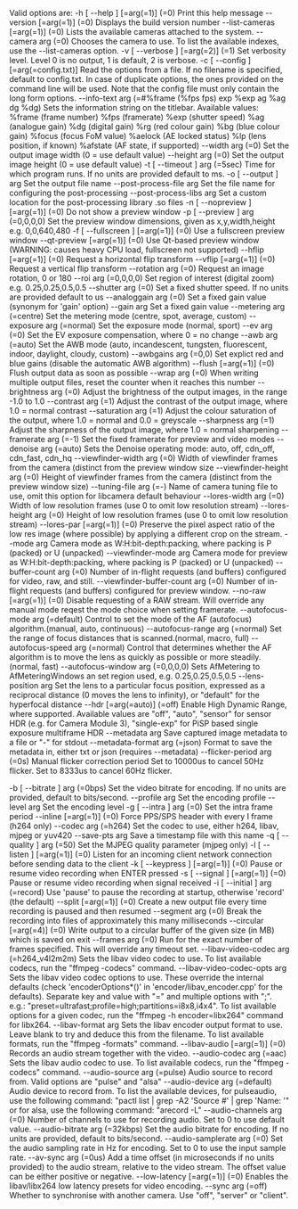 Valid options are:
  -h [ --help ] [=arg(=1)] (=0)         Print this help message
  --version [=arg(=1)] (=0)             Displays the build version number
  --list-cameras [=arg(=1)] (=0)        Lists the available cameras attached to the system.
  --camera arg (=0)                     Chooses the camera to use. To list the available indexes, use the 
                                        --list-cameras option.
  -v [ --verbose ] [=arg(=2)] (=1)      Set verbosity level. Level 0 is no output, 1 is default, 2 is verbose.
  -c [ --config ] [=arg(=config.txt)]   Read the options from a file. If no filename is specified, default to 
                                        config.txt. In case of duplicate options, the ones provided on the command line
                                        will be used. Note that the config file must only contain the long form 
                                        options.
  --info-text arg (=#%frame (%fps fps) exp %exp ag %ag dg %dg)
                                        Sets the information string on the titlebar. Available values:
                                        %frame (frame number)
                                        %fps (framerate)
                                        %exp (shutter speed)
                                        %ag (analogue gain)
                                        %dg (digital gain)
                                        %rg (red colour gain)
                                        %bg (blue colour gain)
                                        %focus (focus FoM value)
                                        %aelock (AE locked status)
                                        %lp (lens position, if known)
                                        %afstate (AF state, if supported)
  --width arg (=0)                      Set the output image width (0 = use default value)
  --height arg (=0)                     Set the output image height (0 = use default value)
  -t [ --timeout ] arg (=5sec)          Time for which program runs. If no units are provided default to ms.
  -o [ --output ] arg                   Set the output file name
  --post-process-file arg               Set the file name for configuring the post-processing
  --post-process-libs arg               Set a custom location for the post-processing library .so files
  -n [ --nopreview ] [=arg(=1)] (=0)    Do not show a preview window
  -p [ --preview ] arg (=0,0,0,0)       Set the preview window dimensions, given as x,y,width,height e.g. 0,0,640,480
  -f [ --fullscreen ] [=arg(=1)] (=0)   Use a fullscreen preview window
  --qt-preview [=arg(=1)] (=0)          Use Qt-based preview window (WARNING: causes heavy CPU load, fullscreen not 
                                        supported)
  --hflip [=arg(=1)] (=0)               Request a horizontal flip transform
  --vflip [=arg(=1)] (=0)               Request a vertical flip transform
  --rotation arg (=0)                   Request an image rotation, 0 or 180
  --roi arg (=0,0,0,0)                  Set region of interest (digital zoom) e.g. 0.25,0.25,0.5,0.5
  --shutter arg (=0)                    Set a fixed shutter speed. If no units are provided default to us
  --analoggain arg (=0)                 Set a fixed gain value (synonym for 'gain' option)
  --gain arg                            Set a fixed gain value
  --metering arg (=centre)              Set the metering mode (centre, spot, average, custom)
  --exposure arg (=normal)              Set the exposure mode (normal, sport)
  --ev arg (=0)                         Set the EV exposure compensation, where 0 = no change
  --awb arg (=auto)                     Set the AWB mode (auto, incandescent, tungsten, fluorescent, indoor, daylight, 
                                        cloudy, custom)
  --awbgains arg (=0,0)                 Set explict red and blue gains (disable the automatic AWB algorithm)
  --flush [=arg(=1)] (=0)               Flush output data as soon as possible
  --wrap arg (=0)                       When writing multiple output files, reset the counter when it reaches this 
                                        number
  --brightness arg (=0)                 Adjust the brightness of the output images, in the range -1.0 to 1.0
  --contrast arg (=1)                   Adjust the contrast of the output image, where 1.0 = normal contrast
  --saturation arg (=1)                 Adjust the colour saturation of the output, where 1.0 = normal and 0.0 = 
                                        greyscale
  --sharpness arg (=1)                  Adjust the sharpness of the output image, where 1.0 = normal sharpening
  --framerate arg (=-1)                 Set the fixed framerate for preview and video modes
  --denoise arg (=auto)                 Sets the Denoise operating mode: auto, off, cdn_off, cdn_fast, cdn_hq
  --viewfinder-width arg (=0)           Width of viewfinder frames from the camera (distinct from the preview window 
                                        size
  --viewfinder-height arg (=0)          Height of viewfinder frames from the camera (distinct from the preview window 
                                        size)
  --tuning-file arg (=-)                Name of camera tuning file to use, omit this option for libcamera default 
                                        behaviour
  --lores-width arg (=0)                Width of low resolution frames (use 0 to omit low resolution stream)
  --lores-height arg (=0)               Height of low resolution frames (use 0 to omit low resolution stream)
  --lores-par [=arg(=1)] (=0)           Preserve the pixel aspect ratio of the low res image (where possible) by 
                                        applying a different crop on the stream.
  --mode arg                            Camera mode as W:H:bit-depth:packing, where packing is P (packed) or U 
                                        (unpacked)
  --viewfinder-mode arg                 Camera mode for preview as W:H:bit-depth:packing, where packing is P (packed) 
                                        or U (unpacked)
  --buffer-count arg (=0)               Number of in-flight requests (and buffers) configured for video, raw, and 
                                        still.
  --viewfinder-buffer-count arg (=0)    Number of in-flight requests (and buffers) configured for preview window.
  --no-raw [=arg(=1)] (=0)              Disable requesting of a RAW stream. Will override any manual mode reqest the 
                                        mode choice when setting framerate.
  --autofocus-mode arg (=default)       Control to set the mode of the AF (autofocus) algorithm.(manual, auto, 
                                        continuous)
  --autofocus-range arg (=normal)       Set the range of focus distances that is scanned.(normal, macro, full)
  --autofocus-speed arg (=normal)       Control that determines whether the AF algorithm is to move the lens as quickly
                                        as possible or more steadily.(normal, fast)
  --autofocus-window arg (=0,0,0,0)     Sets AfMetering to  AfMeteringWindows an set region used, e.g. 
                                        0.25,0.25,0.5,0.5
  --lens-position arg                   Set the lens to a particular focus position, expressed as a reciprocal distance
                                        (0 moves the lens to infinity), or "default" for the hyperfocal distance
  --hdr [=arg(=auto)] (=off)            Enable High Dynamic Range, where supported. Available values are "off", "auto",
                                        "sensor" for sensor HDR (e.g. for Camera Module 3), "single-exp" for PiSP based
                                        single exposure multiframe HDR
  --metadata arg                        Save captured image metadata to a file or "-" for stdout
  --metadata-format arg (=json)         Format to save the metadata in, either txt or json (requires --metadata)
  --flicker-period arg (=0s)            Manual flicker correction period
                                        Set to 10000us to cancel 50Hz flicker.
                                        Set to 8333us to cancel 60Hz flicker.
                                        
  -b [ --bitrate ] arg (=0bps)          Set the video bitrate for encoding. If no units are provided, default to 
                                        bits/second.
  --profile arg                         Set the encoding profile
  --level arg                           Set the encoding level
  -g [ --intra ] arg (=0)               Set the intra frame period
  --inline [=arg(=1)] (=0)              Force PPS/SPS header with every I frame (h264 only)
  --codec arg (=h264)                   Set the codec to use, either h264, libav, mjpeg or yuv420
  --save-pts arg                        Save a timestamp file with this name
  -q [ --quality ] arg (=50)            Set the MJPEG quality parameter (mjpeg only)
  -l [ --listen ] [=arg(=1)] (=0)       Listen for an incoming client network connection before sending data to the 
                                        client
  -k [ --keypress ] [=arg(=1)] (=0)     Pause or resume video recording when ENTER pressed
  -s [ --signal ] [=arg(=1)] (=0)       Pause or resume video recording when signal received
  -i [ --initial ] arg (=record)        Use 'pause' to pause the recording at startup, otherwise 'record' (the default)
  --split [=arg(=1)] (=0)               Create a new output file every time recording is paused and then resumed
  --segment arg (=0)                    Break the recording into files of approximately this many milliseconds
  --circular [=arg(=4)] (=0)            Write output to a circular buffer of the given size (in MB) which is saved on 
                                        exit
  --frames arg (=0)                     Run for the exact number of frames specified. This will override any timeout 
                                        set.
  --libav-video-codec arg (=h264_v4l2m2m)
                                        Sets the libav video codec to use. To list available codecs, run  the "ffmpeg 
                                        -codecs" command.
  --libav-video-codec-opts arg          Sets the libav video codec options to use. These override the internal defaults
                                        (check 'encoderOptions*()' in 'encoder/libav_encoder.cpp' for the defaults). 
                                        Separate key and value with "=" and multiple options with ";". e.g.: 
                                        "preset=ultrafast;profile=high;partitions=i8x8,i4x4". To list available options
                                        for a given codec, run the "ffmpeg -h encoder=libx264" command for libx264.
  --libav-format arg                    Sets the libav encoder output format to use. Leave blank to try and deduce this
                                        from the filename.
                                        To list available formats, run  the "ffmpeg -formats" command.
  --libav-audio [=arg(=1)] (=0)         Records an audio stream together with the video.
  --audio-codec arg (=aac)              Sets the libav audio codec to use.
                                        To list available codecs, run  the "ffmpeg -codecs" command.
  --audio-source arg (=pulse)           Audio source to record from. Valid options are "pulse" and "alsa"
  --audio-device arg (=default)         Audio device to record from.  To list the available devices,
                                        for pulseaudio, use the following command:
                                        "pactl list | grep -A2 'Source #' | grep 'Name: '"
                                        or for alsa, use the following command:
                                        "arecord -L"
  --audio-channels arg (=0)             Number of channels to use for recording audio. Set to 0 to use default value.
  --audio-bitrate arg (=32kbps)         Set the audio bitrate for encoding. If no units are provided, default to 
                                        bits/second.
  --audio-samplerate arg (=0)           Set the audio sampling rate in Hz for encoding. Set to 0 to use the input 
                                        sample rate.
  --av-sync arg (=0us)                  Add a time offset (in microseconds if no units provided) to the audio stream, 
                                        relative to the video stream. The offset value can be either positive or 
                                        negative.
  --low-latency [=arg(=1)] (=0)         Enables the libav/libx264 low latency presets for video encoding.
  --sync arg (=off)                     Whether to synchronise with another camera. Use "off", "server" or "client".
